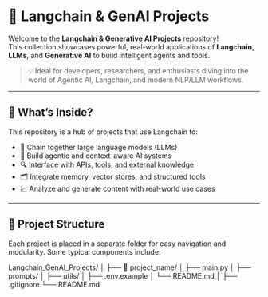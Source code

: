 # 🚀 Langchain & GenAI Projects

Welcome to the **Langchain & Generative AI Projects** repository!  
This collection showcases powerful, real-world applications of **Langchain**, **LLMs**, and **Generative AI** to build intelligent agents and tools.

> 💡 Ideal for developers, researchers, and enthusiasts diving into the world of Agentic AI, Langchain, and modern NLP/LLM workflows.

---

## 🧠 What’s Inside?

This repository is a hub of projects that use Langchain to:
- 🧩 Chain together large language models (LLMs)
- 🤖 Build agentic and context-aware AI systems
- 🔍 Interface with APIs, tools, and external knowledge
- 🗂️ Integrate memory, vector stores, and structured tools
- 📈 Analyze and generate content with real-world use cases

---

## 📂 Project Structure

Each project is placed in a separate folder for easy navigation and modularity. Some typical components include:

Langchain_GenAI_Projects/ │ ├── 📁 project_name/ │ ├── main.py │ ├── prompts/ │ ├── utils/ │ ├── .env.example │ └── README.md │ ├── .gitignore └── README.md
